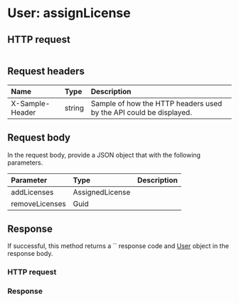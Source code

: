# User: assignLicense


## HTTP request
```http

```
## Request headers
| Name       | Type | Description|
|:-----------|:------|:----------|
| X-Sample-Header  | string  | Sample of how the HTTP headers used by the API could be displayed.|

## Request body
In the request body, provide a JSON object that with the following parameters.

| Parameter	   | Type	|Description|
|:---------------|:--------|:-----------|
|addLicenses|AssignedLicense||
|removeLicenses|Guid||

## Response
If successful, this method returns a `` response code and [User](../resources/user.md) object in the response body.
### HTTP request
### Response
